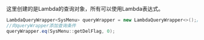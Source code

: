 

这里创建的是Lambda的查询对象，所有可以使用Lambda表达式。

```java
LambdaQueryWrapper<SysMenu> queryWrapper = new LambdaQueryWrapper<>();//创建queryWrapper
//向queryWrapper添加查询条件
queryWrapper.eq(SysMenu::getDelFlag, 0);
```